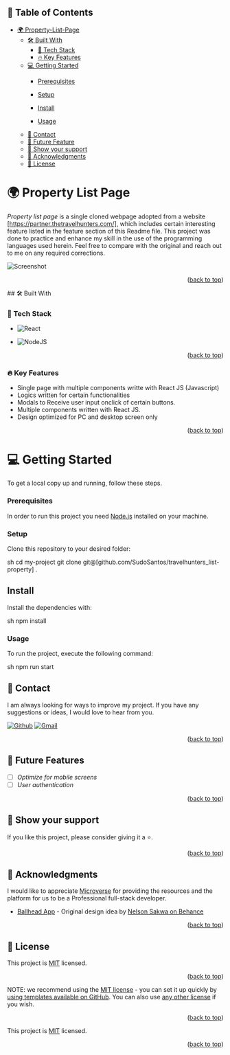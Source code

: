 ## 📑 Table of Contents
- [🌍 Property-List-Page](#-property-list-page)
  - [🛠 Built With](#-built-with)
    - [🧰 Tech Stack](#-tech-stack)
    - [🔥 Key Features](#-key-features)
  - [💻 Getting Started](#-getting-started)
    - [Prerequisites](#prerequisites)
    - [Setup](#setup)
      
    - [Install](#install)
    - [Usage](#usage)
  - [📧 Contact](#-contact)
  - [🔭 Future Feature](#-future-features)
  - [💖 Show your support](#-show-your-support)
  - [🙏 Acknowledgments](#-acknowledgments)
  - [📝 License](#-license)


# 🌍 Property List Page

*Property list page* is a single cloned webpage adopted from a website [https://partner.thetravelhunters.com/], which includes certain interesting feature listed in the feature section of this Readme file. This project was done to practice and enhance my skill in the use of the programming languages used herein. Feel free to compare with the original and reach out to me on any required corrections.

![Screenshot](app_screenshot.png)

<p align="right">(<a href="#readme-top">back to top</a>)</p>
## 🛠 Built With

### 🧰 Tech Stack

- ![React](https://img.shields.io/badge/react-%2320232a.svg?style=for-the-badge&logo=react&logoColor=%2361DAFB)

- ![NodeJS](https://img.shields.io/badge/node.js-6DA55F?style=for-the-badge&logo=node.js&logoColor=white)


<p align="right">(<a href="#readme-top">back to top</a>)</p>

### 🔥 Key Features

- Single page with multiple components writte with React JS (Javascript)
- Logics written for certain functionalities
- Modals to Receive user input onclick of certain buttons.
- Multiple components written with React JS.
- Design optimized for PC and desktop screen only

<p align="right">(<a href="#readme-top">back to top</a>)</p>


# 💻 Getting Started

To get a local copy up and running, follow these steps.

### Prerequisites

In order to run this project you need [Node.js](https://nodejs.org/en/) installed on your machine.

### Setup

Clone this repository to your desired folder:

sh
  cd my-project
  git clone git@[github.com/SudoSantos/travelhunters_list-property] .


## Install

Install the dependencies with:

sh
  npm install


### Usage

To run the project, execute the following command:

sh
  npm run start


## 📧 Contact 

I am always looking for ways to improve my project. If you have any suggestions or ideas, I would love to hear from you.

[![Github](https://img.shields.io/badge/GitHub-673AB7?style=for-the-badge&logo=github&logoColor=white)](https://github.com/sudosantos)
[![Gmail](https://img.shields.io/badge/Gmail-D14836?style=for-the-badge&logo=gmail&logoColor=white)](mailto:tonydrewnumbew11@gmail.com)

<p align="right">(<a href="#readme-top">back to top</a>)</p>

## 🔭 Future Features

- [ ] *Optimize for mobile screens*
- [ ] *User authentication*

<p align="right">(<a href="#readme-top">back to top</a>)</p>


## 💖 Show your support 

If you like this project, please consider giving it a ⭐.

<p align="right">(<a href="#readme-top">back to top</a>)</p>

## 🙏 Acknowledgments 


I would like to appreciate [Microverse](https://www.microverse.org/) for providing the resources and the platform for us to be a Professional full-stack developer.
- [Ballhead App](https://www.behance.net/gallery/31579789/Ballhead-App-(Free-PSDs)) - Original design idea by [Nelson Sakwa on Behance](https://www.behance.net/sakwadesignstudio)

<p align="right">(<a href="#readme-top">back to top</a>)</p>


## 📝 License

This project is [MIT](MIT.md) licensed.

<p align="right">(<a href="#readme-top">back to top</a>)</p>

NOTE: we recommend using the [MIT license](https://choosealicense.com/licenses/mit/) - you can set it up quickly by [using templates available on GitHub](https://docs.github.com/en/communities/setting-up-your-project-for-healthy-contributions/adding-a-license-to-a-repository). You can also use [any other license](https://choosealicense.com/licenses/) if you wish.

<p align="right">(<a href="#readme-top">back to top</a>)</p>

This project is [MIT](./LICENSE) licensed.

<p align="right">(<a href="#readme-top">back to top</a>)</p>